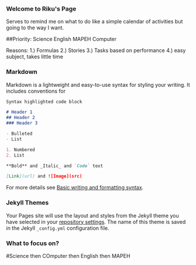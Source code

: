 ### Welcome to Riku's Page

Serves to remind me on what to do like a simple calendar of activities but going to the way I want.


##Priority:
Science
English
MAPEH
Computer


Reasons: 
1.) Formulas 2.) Stories 3.) Tasks based on performance 4.) easy subject, takes little time

### Markdown

Markdown is a lightweight and easy-to-use syntax for styling your writing. It includes conventions for

```markdown
Syntax highlighted code block

# Header 1
## Header 2
### Header 3

- Bulleted
- List

1. Numbered
2. List

**Bold** and _Italic_ and `Code` text

[Link](url) and ![Image](src)
```

For more details see [Basic writing and formatting syntax](https://docs.github.com/en/github/writing-on-github/getting-started-with-writing-and-formatting-on-github/basic-writing-and-formatting-syntax).

### Jekyll Themes

Your Pages site will use the layout and styles from the Jekyll theme you have selected in your [repository settings](https://github.com/Riku462/Riku462.github.io/settings/pages). The name of this theme is saved in the Jekyll `_config.yml` configuration file.

### What to focus on?

#Science then COmputer then English then MAPEH
